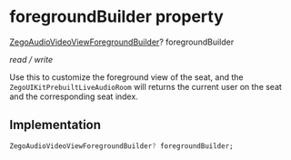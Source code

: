 


# foregroundBuilder property







[ZegoAudioVideoViewForegroundBuilder](../../zego_uikit_prebuilt_live_audio_room/ZegoAudioVideoViewForegroundBuilder.md)? foregroundBuilder
  
_<span class="feature">read / write</span>_



<p>Use this to customize the foreground view of the seat, and the <code>ZegoUIKitPrebuiltLiveAudioRoom</code> will returns the current user on the seat and the corresponding seat index.</p>



## Implementation

```dart
ZegoAudioVideoViewForegroundBuilder? foregroundBuilder;
```







